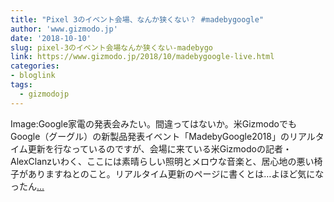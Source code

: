 ```yaml
---
title: "Pixel 3のイベント会場、なんか狭くない？ #madebygoogle"
author: 'www.gizmodo.jp'
date: '2018-10-10'
slug: pixel-3のイベント会場なんか狭くない-madebygo
link: https://www.gizmodo.jp/2018/10/madebygoogle-live.html
categories:
- bloglink
tags:
  - gizmodojp
---
```


Image:Google家電の発表会みたい。間違ってはないか。米GizmodoでもGoogle（グーグル）の新製品発表イベント「MadebyGoogle2018」のリアルタイム更新を行なっているのですが、会場に来ている米Gizmodoの記者・AlexClanzいわく、ここには素晴らしい照明とメロウな音楽と、居心地の悪い椅子がありますねとのこと。リアルタイム更新のページに書くとは…よほど気になったん[... <i class="fas fa-external-link-alt"></i>](https://www.gizmodo.jp/2018/10/madebygoogle-live.html)

